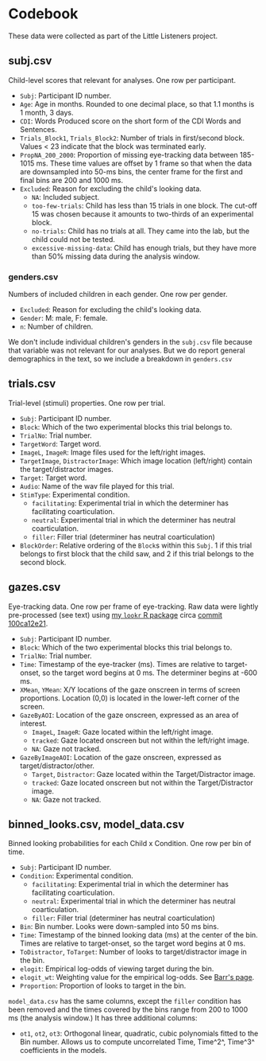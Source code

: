 # Codebook

These data were collected as part of the Little Listeners project.

## subj.csv

Child-level scores that relevant for analyses. One row per participant.

- `Subj`: Participant ID number.
- `Age`: Age in months. Rounded to one decimal place, so that 1.1 months 
  is 1 month, 3 days.
- `CDI`: Words Produced score on the short form of the CDI Words and Sentences.
- `Trials_Block1`, `Trials_Block2`: Number of trials in first/second block.
  Values < 23 indicate that the block was terminated early.
- `PropNA_200_2000`: Proportion of missing eye-tracking data between 
  185-1015 ms. These time values are offset by 1 frame so that when the data are 
  downsampled into 50-ms bins, the center frame for the first and final bins 
  are 200 and 1000 ms.
- `Excluded`: Reason for excluding the child's looking data.
    + `NA`: Included subject.
    + `too-few-trials`: Child has less than 15 trials in one block. The cut-off 
      15 was chosen because it amounts to two-thirds of an experimental block.
    + `no-trials`: Child has no trials at all. They came into the lab, but the 
      child could not be tested. 
    + `excessive-missing-data`: Child has enough trials, but they have more than 
      50% missing data during the analysis window.

### genders.csv

Numbers of included children in each gender. One row per gender.

- `Excluded`: Reason for excluding the child's looking data.
- `Gender`: M: male, F: female.
- `n`: Number of children.

We don't include individual children's genders in the `subj.csv` file because 
that variable was not relevant for our analyses. But we do report general 
demographics in the text, so we include a breakdown in `genders.csv`

## trials.csv

Trial-level (stimuli) properties. One row per trial.

- `Subj`: Participant ID number.
- `Block`: Which of the two experimental blocks this trial belongs to.
- `TrialNo`: Trial number.
- `TargetWord`: Target word.
- `ImageL`, `ImageR`: Image files used for the left/right images.
- `TargetImage`, `DistractorImage`: Which image location (left/right) contain 
  the target/distractor images.
- `Target`: Target word.
- `Audio`: Name of the wav file played for this trial.
- `StimType`: Experimental condition.
    + `facilitating`: Experimental trial in which the determiner has 
      facilitating coarticulation.
    + `neutral`: Experimental trial in which the determiner has neutral 
      coarticulation.
    + `filler`: Filler trial (determiner has neutral coarticulation)
- `BlockOrder`: Relative ordering of the `Block`s within this `Subj`. 1 if this 
  trial belongs to first block that the child saw, and 2 if this trial belongs 
  to the second block.

## gazes.csv

Eye-tracking data. One row per frame of eye-tracking. Raw data were lightly 
pre-processed (see text) using [my `lookr` R package][lookr] 
circa [commit 100ca12e21][100ca12e21]. 

- `Subj`: Participant ID number.
- `Block`: Which of the two experimental blocks this trial belongs to.
- `TrialNo`: Trial number.
- `Time`: Timestamp of the eye-tracker (ms). Times are relative to 
  target-onset, so the target word begins at 0 ms. The determiner begins 
  at -600 ms.
- `XMean`, `YMean`: X/Y locations of the gaze onscreen in terms of screen 
  proportions. Location (0,0) is located in the lower-left corner of the screen.  
- `GazeByAOI`: Location of the gaze onscreen, expressed as an area of interest.
    + `ImageL`, `ImageR`: Gaze located within the left/right image.
    + `tracked`: Gaze located onscreen but not within the left/right image.
    + `NA`: Gaze not tracked.
- `GazeByImageAOI`: Location of the gaze onscreen, expressed as 
  target/distractor/other.
    + `Target`, `Distractor`: Gaze located within the Target/Distractor image.
    + `tracked`: Gaze located onscreen but not within the Target/Distractor 
      image.
    + `NA`: Gaze not tracked.

## binned_looks.csv, model_data.csv

Binned looking probabilities for each Child x Condition. One row per bin of time.

- `Subj`: Participant ID number.
- `Condition`: Experimental condition.
    + `facilitating`: Experimental trial in which the determiner has 
      facilitating coarticulation.
    + `neutral`: Experimental trial in which the determiner has neutral 
      coarticulation.
    + `filler`: Filler trial (determiner has neutral coarticulation)
- `Bin`: Bin number. Looks were down-sampled into 50 ms bins.
- `Time`: Timestamp of the binned looking data (ms) at the center of the bin. 
  Times are relative to target-onset, so the target word begins at 0 ms.
- `ToDistractor`, `ToTarget`: Number of looks to target/distractor image in the bin.
- `elogit`: Empirical log-odds of viewing target during the bin.
- `elogit_wt`: Weighting value for the empirical log-odds. See [Barr's page][Barr].
- `Proportion`: Proportion of looks to target in the bin.

`model_data.csv` has the same columns, except the `filler` condition has been 
removed and the times covered by the bins range from 200 to 1000 ms (the 
analysis window.) It has three additional columns:

- `ot1`, `ot2`, `ot3`: Orthogonal linear, quadratic, cubic polynomials fitted to 
  the Bin number. Allows us to compute uncorrelated Time, Time^2^, Time^3^ 
  coefficients in the models.

[lookr]: https://github.com/tjmahr/lookr
[100ca12e21]: https://github.com/tjmahr/lookr/tree/100ca12e21b347038f250c637c461ba26c4702f6
[Barr]: http://talklab.psy.gla.ac.uk/tvw/elogit-wt.html
